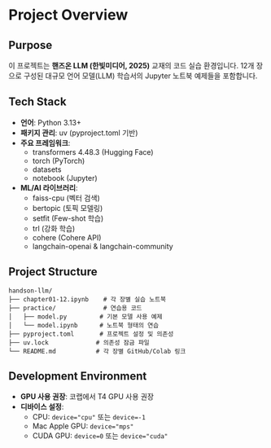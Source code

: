 # Project Overview

## Purpose
이 프로젝트는 **핸즈온 LLM (한빛미디어, 2025)** 교재의 코드 실습 환경입니다. 12개 장으로 구성된 대규모 언어 모델(LLM) 학습서의 Jupyter 노트북 예제들을 포함합니다.

## Tech Stack
- **언어**: Python 3.13+
- **패키지 관리**: uv (pyproject.toml 기반)
- **주요 프레임워크**: 
  - transformers 4.48.3 (Hugging Face)
  - torch (PyTorch)
  - datasets
  - notebook (Jupyter)
- **ML/AI 라이브러리**: 
  - faiss-cpu (벡터 검색)
  - bertopic (토픽 모델링)
  - setfit (Few-shot 학습)
  - trl (강화 학습)
  - cohere (Cohere API)
  - langchain-openai & langchain-community

## Project Structure
```
handson-llm/
├── chapter01-12.ipynb    # 각 장별 실습 노트북
├── practice/             # 연습용 코드
│   ├── model.py         # 기본 모델 사용 예제
│   └── model.ipynb      # 노트북 형태의 연습
├── pyproject.toml       # 프로젝트 설정 및 의존성
├── uv.lock             # 의존성 잠금 파일
└── README.md           # 각 장별 GitHub/Colab 링크
```

## Development Environment
- **GPU 사용 권장**: 코랩에서 T4 GPU 사용 권장
- **디바이스 설정**: 
  - CPU: `device="cpu"` 또는 `device=-1`
  - Mac Apple GPU: `device="mps"`
  - CUDA GPU: `device=0` 또는 `device="cuda"`